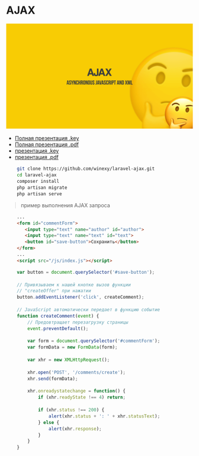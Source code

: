 # AJAX
![Preview](https://github.com/winexy/laravel-ajax/blob/master/preview.png?raw=true)

- [Полная презентация .key](https://github.com/winexy/laravel-ajax/blob/master/ajax-full.key)
- [Полная презентация .pdf](https://github.com/winexy/laravel-ajax/blob/master/ajax-full.pdf)
- [презентация .key](https://github.com/winexy/laravel-ajax/blob/master/ajax.key)
- [презентация .pdf](https://github.com/winexy/laravel-ajax/blob/master/ajax.pdf)


````bash
    git clone https://github.com/winexy/laravel-ajax.git
    cd laravel-ajax
    composer install
    php artisan migrate
    php artisan serve
````


> пример выполнения AJAX запроса
```html
    ...
    <form id="commentForm">
       <input type="text" name="author" id="author">
       <input type="text" name="text" id="text">
       <button id="save-button">Сохранить</button>  
    </form>
    ...
    <script src="/js/index.js"></script>
```


````javascript
    var button = document.querySelector('#save-button');

    // Привязываем к нашей кнопке вызов функции
    // "createOffer" при нажатии
    button.addEventListener('click', createComment);

    // JavaScript автоматически передает в функцию событие
    function createComment(event) {
        // Предовтращает перезагрузку страницы
        event.preventDefault();

        var form = document.querySelector('#commentForm');
        var formData = new FormData(form);

        var xhr = new XMLHttpRequest();

        xhr.open('POST', '/comments/create');
        xhr.send(formData);

        xhr.onreadystatechange = function() {
            if (xhr.readyState !== 4) return;

            if (xhr.status !== 200) {
                alert(xhr.status + ': ' + xhr.statusText);
            } else {
                alert(xhr.response);
            }
        }
    }
    


````
